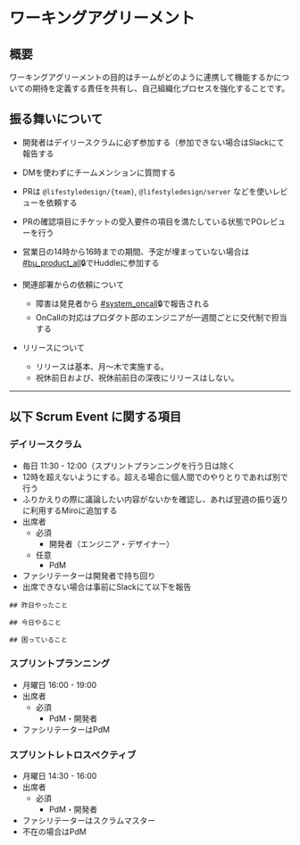 # ワーキングアグリーメント

## 概要

ワーキングアグリーメントの目的はチームがどのように連携して機能するかについての期待を定義する責任を共有し、自己組織化プロセスを強化することです。

## 振る舞いについて

- 開発者はデイリースクラムに必ず参加する（参加できない場合はSlackにて報告する
- DMを使わずにチームメンションに質問する
- PRは `@lifestyledesign/{team}`, `@lifestyledesign/server` などを使いレビューを依頼する
- PRの確認項目にチケットの受入要件の項目を満たしている状態でPOレビューを行う
- 営業日の14時から16時までの期間、予定が埋まっていない場合は [#bu_product_all](https://lsd-dev.slack.com/archives/C12ETE7DX)🔒でHuddleに参加する

- 関連部署からの依頼について
    - 障害は発見者から [#system_oncall](https://lsd-dev.slack.com/archives/C2YRK6ADC)🔒で報告される
    - OnCallの対応はプロダクト部のエンジニアが一週間ごとに交代制で担当する
- リリースについて
    - リリースは基本、月〜木で実施する。
    - 祝休前日および、祝休前前日の深夜にリリースはしない。

---

## 以下 Scrum Event に関する項目

### デイリースクラム

- 毎日 11:30 - 12:00（スプリントプランニングを行う日は除く
- 12時を超えないようにする。超える場合に個人間でのやりとりであれば別で行う
- ふりかえりの際に議論したい内容がないかを確認し、あれば翌週の振り返りに利用するMiroに追加する
- 出席者
    - 必須
        - 開発者（エンジニア・デザイナー）
    - 任意
        - PdM
- ファシリテーターは開発者で持ち回り
- 出席できない場合は事前にSlackにて以下を報告

```
## 昨日やったこと

## 今日やること

## 困っていること
```

### スプリントプランニング

- 月曜日 16:00 - 19:00
- 出席者
    - 必須
        - PdM・開発者
- ファシリテーターはPdM

### スプリントレトロスペクティブ

- 月曜日 14:30 - 16:00
- 出席者
    - 必須
        - PdM・開発者
- ファシリテーターはスクラムマスター
- 不在の場合はPdM

